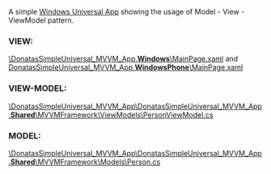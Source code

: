 A simple [Windows Universal App](https://dev.windows.com/en-us/develop/build-apps-shared-code "Building Windows and Windows Phone apps with shared code") showing the usage of Model - View - ViewModel pattern. 

### VIEW: 

[\DonatasSimpleUniversal_MVVM_App.**Windows**\MainPage.xaml](https://github.com/BlueWhaleSEO/.NET/blob/master/DonatasSimpleUniversal_MVVM_App/DonatasSimpleUniversal_MVVM_App/DonatasSimpleUniversal_MVVM_App.Windows/MainPage.xaml) and [DonatasSimpleUniversal_MVVM_App.**WindowsPhone**\MainPage.xaml](https://github.com/BlueWhaleSEO/.NET/blob/master/DonatasSimpleUniversal_MVVM_App/DonatasSimpleUniversal_MVVM_App/DonatasSimpleUniversal_MVVM_App.WindowsPhone/MainPage.xaml)

### VIEW-MODEL:

[\DonatasSimpleUniversal_MVVM_App\DonatasSimpleUniversal_MVVM_App.**Shared**\MVVMFramework\ViewModels\PersonViewModel.cs](https://github.com/BlueWhaleSEO/.NET/blob/master/DonatasSimpleUniversal_MVVM_App/DonatasSimpleUniversal_MVVM_App/DonatasSimpleUniversal_MVVM_App.Shared/MVVMFramework/ViewModels/PersonViewModel.cs)

### MODEL:

[\DonatasSimpleUniversal_MVVM_App\DonatasSimpleUniversal_MVVM_App.**Shared**\MVVMFramework\Models\Person.cs](https://github.com/BlueWhaleSEO/.NET/blob/master/DonatasSimpleUniversal_MVVM_App/DonatasSimpleUniversal_MVVM_App/DonatasSimpleUniversal_MVVM_App.Shared/MVVMFramework/Models/Person.cs)
